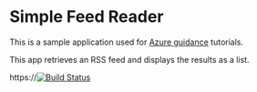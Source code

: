 # Simple Feed Reader

This is a sample application used for [Azure guidance](https://docs.microsoft.com/aspnet/core/azure/?view=aspnetcore-2.1) tutorials.

This app retrieves an RSS feed and displays the results as a list.

https://[![Build Status](https://dev.azure.com/ReteInfo-AZ400Labs/Parts%20Unlimited/_apis/build/status/PartsUnlimitedE2E?branchName=master)](https://dev.azure.com/ReteInfo-AZ400Labs/Parts%20Unlimited/_build/latest?definitionId=15&branchName=master)
